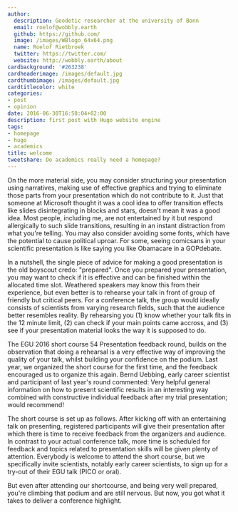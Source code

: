 ```yaml
---
author:
  description: Geodetic researcher at the university of Bonn
  email: roelof@wobbly.earth
  github: https://github.com/
  image: /images/WBlogo_64x64.png
  name: Roelof Rietbroek
  twitter: https://twitter.com/
  website: http://wobbly.earth/about
cardbackground: '#263238'
cardheaderimage: /images/default.jpg
cardthumbimage: /images/default.jpg
cardtitlecolor: white
categories:
- post
- opinion
date: 2016-06-30T16:50:04+02:00
description: first post with Hugo website engine
tags:
- homepage
- hugo
- academics
title: welcome
tweetshare: Do academics really need a homepage?
---
```


On the more material side, you may consider structuring your presentation using narratives, making use of effective graphics and trying to eliminate those parts from your presentation which do not contribute to it. Just that someone at Microsoft thought it was a cool idea to offer transition effects like slides disintegrating in blocks and stars, doesn't mean it was a good idea. Most people, including me, are not entertained by it but respond allergically to such slide transitions, resulting in an instant distraction from what you're telling. You may also consider avoiding some fonts, which have the potential to cause political uproar. For some, seeing comicsans in your scientific presentation is like saying you like Obamacare in a GOPdebate.

In a nutshell, the single piece of advice for making a good presentation is the old boyscout credo: "prepared". Once you prepared your presentation, you may want to check if it is effective and can be finished within the allocated time slot. Weathered speakers may know this from their experience, but even better is to rehearse your talk in front of group of friendly but critical peers. For a conference talk, the group would ideally consists of scientists from varying research fields, such that the audience better resembles reality. By rehearsing you (1) know whether your talk fits in the 12 minute limit, (2) can check if your main points came accross, and (3) see if your presentation material looks the way it is supposed to do.

The EGU 2016 short course 54 Presentation feedback round, builds on the observation that doing a rehearsal is a very effective way of improving the quality of your talk, whilst building your confidence on the podium. Last year, we organized the short course for the first time, and the feedback encouraged us to organize this again. Bernd Uebbing, early career scientist and participant of last year's round commented: Very helpful general information on how to present scientific results in an interesting way combined with constructive individual feedback after my trial presentation; would recommend!

The short course is set up as follows. After kicking off with an entertaining talk on presenting, registered participants will give their presentation after which there is time to receive feedback from the organizers and audience. In contrast to your actual conference talk, more time is scheduled for feedback and topics related to presentation skills will be given plenty of attention. Everybody is welcome to attend the short course, but we specifically invite scientists, notably early career scientists, to sign up for a try-out of their EGU talk (PICO or oral).

But even after attending our shortcourse, and being very well prepared, you're climbing that podium and are still nervous. But now, you got what it takes to deliver a conference highlight.
